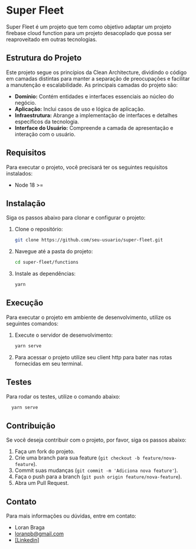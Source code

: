 # Super Fleet

Super Fleet é um projeto que tem como objetivo adaptar um projeto firebase cloud function para um projeto desacoplado que possa ser reaproveitado em outras tecnologias.

## Estrutura do Projeto

Este projeto segue os princípios da Clean Architecture, dividindo o código em camadas distintas para manter a separação de preocupações e facilitar a manutenção e escalabilidade. As principais camadas do projeto são:

- **Domínio:** Contém entidades e interfaces essenciais ao núcleo do negócio.
- **Aplicação:** Inclui casos de uso e lógica de aplicação.
- **Infraestrutura:** Abrange a implementação de interfaces e detalhes específicos da tecnologia.
- **Interface do Usuário:** Compreende a camada de apresentação e interação com o usuário.

## Requisitos

Para executar o projeto, você precisará ter os seguintes requisitos instalados:

- Node 18 >=

## Instalação

Siga os passos abaixo para clonar e configurar o projeto:

1. Clone o repositório:
    ```sh
    git clone https://github.com/seu-usuario/super-fleet.git
    ```

2. Navegue até a pasta do projeto:
    ```sh
    cd super-fleet/functions
    ```

3. Instale as dependências:
    ```sh
    yarn
    ```

## Execução

Para executar o projeto em ambiente de desenvolvimento, utilize os seguintes comandos:

1. Execute o servidor de desenvolvimento:
    ```sh
    yarn serve
    ```

2. Para acessar o projeto utilize seu client http para bater nas rotas fornecidas em seu terminal.

## Testes

Para rodar os testes, utilize o comando abaixo:

  ```sh
    yarn serve
  ```

## Contribuição

Se você deseja contribuir com o projeto, por favor, siga os passos abaixo:

1. Faça um fork do projeto.
2. Crie uma branch para sua feature (`git checkout -b feature/nova-feature`).
3. Commit suas mudanças (`git commit -m 'Adiciona nova feature'`).
4. Faça o push para a branch (`git push origin feature/nova-feature`).
5. Abra um Pull Request.


## Contato

Para mais informações ou dúvidas, entre em contato:

- Loran Braga
- loranpb@gmail.com
- [\[Linkedin\]](https://www.linkedin.com/in/loran-braga/)